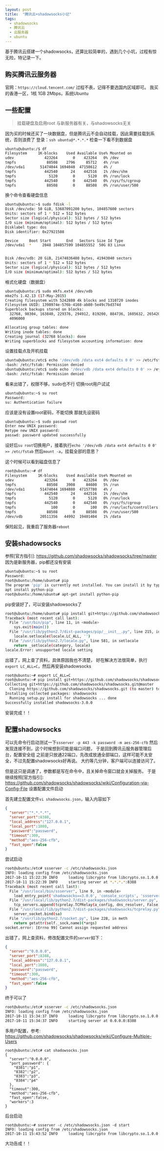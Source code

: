 ```yaml
---
layout: post
title:  "腾讯云+shadowsocks小记"
tags:
  - shadowsocks
  - 腾讯云
  - 云服务器
  - ubuntu
---
```


基于腾讯云搭建一个shadowsocks，还算比较简单的，遇到几个小坑，过程有惊无险，特记录一下。

## 购买腾讯云服务器
官网：`https://cloud.tencent.com/`
过程不表，记得不要选国内区域即可。
我买的香港一区，1核 1GB 2Mbps，系统Ubuntu


## 一些配置
> 挂载硬盘及启用root
> 与新服务器有关，与shadowsocks无关

因为买的时候还买了一块数据盘，但是腾讯云不会自动挂载，因此需要挂载到系统，否则浪费了
登录：`ssh ubuntu@*.*.*.*`
检查一下看不到数据盘
``` bash
ubuntu@ubuntu:/$ df
Filesystem     1K-blocks    Used Available Use% Mounted on
udev              423264       0    423264   0% /dev
tmpfs              88508    2796     85712   4% /run
/dev/vda1       51474044 1694048  47158612   4% /
tmpfs             442540      24    442516   1% /dev/shm
tmpfs               5120       0      5120   0% /run/lock
tmpfs             442540       0    442540   0% /sys/fs/cgroup
tmpfs              88508       0     88508   0% /run/user/500

```

换个命令查看硬盘信息
``` bash
ubuntu@ubuntu:~$ sudo fdisk -l
Disk /dev/vda: 50 GiB, 53687091200 bytes, 104857600 sectors
Units: sectors of 1 * 512 = 512 bytes
Sector size (logical/physical): 512 bytes / 512 bytes
I/O size (minimum/optimal): 512 bytes / 512 bytes
Disklabel type: dos
Disk identifier: 0x27921508

Device     Boot Start       End   Sectors Size Id Type
/dev/vda1  *     2048 104857599 104855552  50G 83 Linux


Disk /dev/vdb: 20 GiB, 21474836480 bytes, 41943040 sectors
Units: sectors of 1 * 512 = 512 bytes
Sector size (logical/physical): 512 bytes / 512 bytes
I/O size (minimum/optimal): 512 bytes / 512 bytes

```

格式化硬盘（数据盘）
``` bash
ubuntu@ubuntu:/$ sudo mkfs.ext4 /dev/vdb
mke2fs 1.42.13 (17-May-2015)
Creating filesystem with 5242880 4k blocks and 1310720 inodes
Filesystem UUID: 1398974e-576b-4168-ab80-5e49c7bd374d
Superblock backups stored on blocks: 
  32768, 98304, 163840, 229376, 294912, 819200, 884736, 1605632, 2654208, 
  4096000

Allocating group tables: done                            
Writing inode tables: done                            
Creating journal (32768 blocks): done
Writing superblocks and filesystem accounting information: done 
```
设置挂载点及开机挂载
``` bash
ubuntu@ubuntu:/etc$ echo '/dev/vdb /data ext4 defaults 0 0' >> /etc/fstab
-bash: /etc/fstab: Permission denied
ubuntu@ubuntu:/etc$ sudo echo '/dev/vdb /data ext4 defaults 0 0' >> /etc/fstab
-bash: /etc/fstab: Permission denied

```
看来出错了，权限不够，sudo也不行
切换root用户试试
``` bash
ubuntu@ubuntu:~$ su root
Password: 
su: Authentication failure
```
应该是没有设置root密码，不能切换
那就先设密码
``` bash
ubuntu@ubuntu:~$ sudo passwd root
Enter new UNIX password: 
Retype new UNIX password: 
passwd: password updated successfully
```
设好后`su root`切换用户，接着执行`echo '/dev/vdb /data ext4 defaults 0 0' >> /etc/fstab`
然后`mount -a`，挂载全部的意思？

这个时候可以看到磁盘信息了
``` bash
root@ubuntu:~# df
Filesystem     1K-blocks    Used Available Use% Mounted on
udev              423264       0    423264   0% /dev
tmpfs              88508    3908     84600   5% /run
/dev/vda1       51474044 1694880  47157780   4% /
tmpfs             442540      24    442516   1% /dev/shm
tmpfs               5120       0      5120   0% /run/lock
tmpfs             442540       0    442540   0% /sys/fs/cgroup
tmpfs                100       0       100   0% /run/lxcfs/controllers
tmpfs              88508       0     88508   0% /run/user/500
/dev/vdb        20511356   44992  19401404   1% /data
```

保险起见，我重启了服务器`reboot`



## 安装shadowsocks

参照[官方指引]: https://github.com/shadowsocks/shadowsocks/tree/master
因为是新服务器，pip都还没有安装
``` bash
ubuntu@ubuntu:~$ su root
Password: 
root@ubuntu:/home/ubuntu# pip
The program 'pip' is currently not installed. You can install it by typing:
apt install python-pip
root@ubuntu:/home/ubuntu# apt-get install python-pip
```

pip安装好了，可以安装shadowsocks了
``` bash
root@ubuntu:/home/ubuntu# pip install git+https://github.com/shadowsocks/shadowsocks.git@master
Traceback (most recent call last):
  File "/usr/bin/pip", line 11, in <module>
    sys.exit(main())
  File "/usr/lib/python2.7/dist-packages/pip/__init__.py", line 215, in main
    locale.setlocale(locale.LC_ALL, '')
  File "/usr/lib/python2.7/locale.py", line 581, in setlocale
    return _setlocale(category, locale)
locale.Error: unsupported locale setting

```
出错了，网上查了资料，具体原因我也不清楚，
好在解决方法很简单，执行`export LC_ALL=C`，然后再安装shadowsocks
``` bash
root@ubuntu:~# export LC_ALL=C
root@ubuntu:~# pip install git+https://github.com/shadowsocks/shadowsocks.git@master
Collecting git+https://github.com/shadowsocks/shadowsocks.git@master
  Cloning https://github.com/shadowsocks/shadowsocks.git (to master) to /tmp/pip-_ucYLA-build
Installing collected packages: shadowsocks
  Running setup.py install for shadowsocks ... done
Successfully installed shadowsocks-3.0.0

```
安装完成！！


## 配置shadowsocks

可以先命令行启动测试一下`ssserver -p 443 -k password -m aes-256-cfb`
然后发现连接不到，这个时候想到可能是端口问题，
于是回到腾讯云服务器管理后台，配置安全组
之前是只放通22端口，先改成放通全部端口，这样可能不太安全，不过先配置shadowsocks好再说。
大约等几分钟，客户端可以连接访问了。

但是这只是调通了，参数都是写在命令中，且关掉命令窗口就会关掉服务。
于是继续按照[官方指引]: https://github.com/shadowsocks/shadowsocks/wiki/Configuration-via-Config-File
设置配置文件启动

首先建立配置文件`vi shadowsocks.json`，输入内容如下
``` json
{
  "server":"*.*.*.*",
  "server_port":8388,
  "local_address":"127.0.0.1",
  "local_port":1080,
  "password":"password",
  "timeout":300,
  "method":"aes-256-cfb",
  "fast_open":false
}

```
尝试启动
``` bash
root@ubuntu:/etc# ssserver -c /etc/shadowsocks.json 
INFO: loading config from /etc/shadowsocks.json
2017-10-11 15:22:39 INFO     loading libcrypto from libcrypto.so.1.0.0
2017-10-11 15:22:39 INFO     starting server at *.*.*.*:8388
Traceback (most recent call last):
  File "/usr/local/bin/ssserver", line 9, in <module>
    load_entry_point('shadowsocks==3.0.0', 'console_scripts', 'ssserver')()
  File "/usr/local/lib/python2.7/dist-packages/shadowsocks/server.py", line 74, in main
    tcp_servers.append(tcprelay.TCPRelay(a_config, dns_resolver, False))
  File "/usr/local/lib/python2.7/dist-packages/shadowsocks/tcprelay.py", line 754, in __init__
    server_socket.bind(sa)
  File "/usr/lib/python2.7/socket.py", line 228, in meth
    return getattr(self._sock,name)(*args)
socket.error: [Errno 99] Cannot assign requested address
```
出错了，网上查资料，修改配置文件的`server`如下：
``` json
{
  "server":"0.0.0.0",
  "server_port":8388,
  "local_address":"127.0.0.1",
  "local_port":1080,
  "password":"password",
  "timeout":300,
  "method":"aes-256-cfb",
  "fast_open":false
}

```
终于可以了
``` bash
root@ubuntu:/etc# ssserver -c /etc/shadowsocks.json 
INFO: loading config from /etc/shadowsocks.json
2017-10-11 15:34:37 INFO     loading libcrypto from libcrypto.so.1.0.0
2017-10-11 15:34:37 INFO     starting server at 0.0.0.0:8388
```


多用户配置，参考: https://github.com/shadowsocks/shadowsocks/wiki/Configure-Multiple-Users

```
root@ubuntu:/etc# cat shadowsocks.json
{
  "server":"0.0.0.0",
  "port_password": {
    "8381":"p1",
    "8382":"p2",
    "8383":"p3",
    "8384":"p4"
  },
  "timeout":300,
  "method":"aes-256-cfb",
  "fast_open":false,
  "workers":3
}

```

后台启动
```
root@ubuntu:~# ssserver -c /etc/shadowsocks.json -d start
INFO: loading config from /etc/shadowsocks.json
2017-10-11 15:43:52 INFO     loading libcrypto from libcrypto.so.1.0.0

```
大功告成！！











